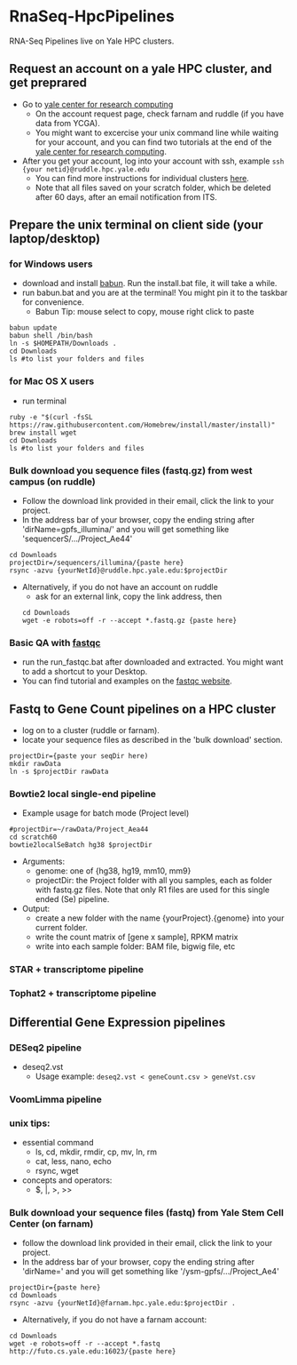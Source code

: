 # RnaSeq-HpcPipelines
RNA-Seq Pipelines live on Yale HPC clusters.
## Request an account on a yale HPC cluster, and get preprared
- Go to [yale center for research computing](http://research.computing.yale.edu/support/hpc/getting-started)
  - On the account request page, check farnam and ruddle (if you have data from YCGA).
  - You might want to excercise your unix command line while waiting for your account, and you can find two tutorials at the end of the [yale center for research computing](http://research.computing.yale.edu/support/hpc/getting-started).
- After you get your account, log into your account with ssh, example `ssh {your netid}@ruddle.hpc.yale.edu`
  - You can find more instructions for individual clusters [here](http://research.computing.yale.edu/support/hpc/clusters).
  - Note that all files saved on your scratch folder, which be deleted after 60 days, after an email notification from ITS.

## Prepare the unix terminal on client side (your laptop/desktop)
### for Windows users
- download and install [babun](http://babun.github.io/).  Run the install.bat file, it will take a while.
- run babun.bat and you are at the terminal!  You might pin it to the taskbar for convenience.
  - Babun Tip: mouse select to copy, mouse right click to paste
```
babun update
babun shell /bin/bash
ln -s $HOMEPATH/Downloads .
cd Downloads
ls #to list your folders and files
```
### for Mac OS X users
- run terminal
```
ruby -e "$(curl -fsSL https://raw.githubusercontent.com/Homebrew/install/master/install)"
brew install wget
cd Downloads
ls #to list your folders and files
```

### Bulk download you sequence files (fastq.gz) from west campus (on ruddle)

- Follow the download link provided in their email, click the link to your project.
- In the address bar of your browser, copy the ending string after 'dirName=gpfs_illumina/' and you will get something like 
'sequencerS/.../Project_Ae44'
```
cd Downloads
projectDir=/sequencers/illumina/{paste here}
rsync -azvu {yourNetId}@ruddle.hpc.yale.edu:$projectDir
```
- Alternatively, if you do not have an account on ruddle
  - ask for an external link, copy the link address, then
  ```
  cd Downloads
  wget -e robots=off -r --accept *.fastq.gz {paste here}
  ```
### Basic QA with [fastqc](https://www.bioinformatics.babraham.ac.uk/projects/fastqc/)
- run the run_fastqc.bat after downloaded and extracted. You might want to add a shortcut to your Desktop.
- You can find tutorial and examples on the [fastqc website](https://www.bioinformatics.babraham.ac.uk/projects/fastqc/).

## Fastq to Gene Count pipelines on a HPC cluster
- log on to a cluster (ruddle or farnam). 
- locate your sequence files as described in the 'bulk download' section.
```
projectDir={paste your seqDir here)
mkdir rawData
ln -s $projectDir rawData
```
### Bowtie2 local single-end pipeline
- Example usage for batch mode (Project level)
```
#projectDir=~/rawData/Project_Aea44
cd scratch60
bowtie2localSeBatch hg38 $projectDir
```
- Arguments:
  * genome: one of {hg38, hg19, mm10, mm9}
  * projectDir: the Project folder with all you samples, each as folder with fastq.gz files.  Note that only R1 files are used for this single ended (Se) pipeline.
- Output:
  * create a new folder with the name {yourProject}.{genome} into your current folder.
  * write the count matrix of [gene x sample], RPKM matrix
  * write into each sample folder: BAM file, bigwig file, etc
  
### STAR + transcriptome pipeline
### Tophat2 + transcriptome pipeline

## Differential Gene Expression pipelines
### DESeq2 pipeline
- deseq2.vst
  - Usage example: `deseq2.vst < geneCount.csv > geneVst.csv`
### VoomLimma pipeline
### unix tips:
- essential command
  - ls, cd, mkdir, rmdir, cp, mv, ln, rm
  - cat, less, nano, echo
  - rsync, wget
- concepts and operators:
  - $, |, >, >> 
  
### Bulk download your sequence files (fastq) from Yale Stem Cell Center (on farnam)
- follow the download link provided in their email, click the link to your project.
- In the address bar of your browser, copy the ending string after 'dirName=' and you will get something like 
'/ysm-gpfs/.../Project_Ae4'
```
projectDir={paste here}
cd Downloads
rsync -azvu {yourNetId}@farnam.hpc.yale.edu:$projectDir .
```
- Alternatively, if you do not have a farnam account:
```
cd Downloads
wget -e robots=off -r --accept *.fastq http://futo.cs.yale.edu:16023/{paste here}
```

  
